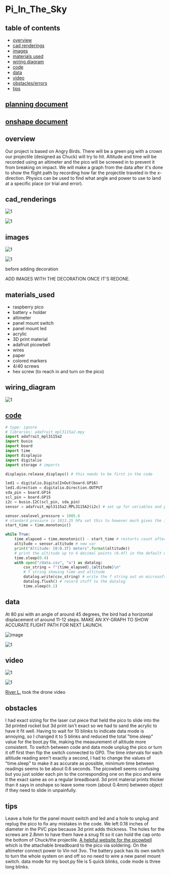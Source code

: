 # Pi_In_The_Sky

## table of contents

* [overview](#overview)
* [cad renderings](#cad_renderings)
* [images](#images)
* [materials used](#materials_used)
* [wiring diagram](#wiring_diagram)
* [code](#code)
* [data](#data)
* [video](#video)
* [obstacles/errors](#obstacles)
* [tips](#tips)

## [planning document](https://docs.google.com/document/d/1hiuoh_CVGpjotOG-Ltabho9DP55JUnkYqFjeEnz9gQs/edit?usp=sharing)

## [onshape document](https://cvilleschools.onshape.com/documents/b313d57e8a07c5155702993d/w/2811ce274d49858bedab9adb/e/824d5d8ea7da9445accad4a9?renderMode=0&uiState=659ee2e4b4bc340ccd11b5aa)

## overview

Our project is based on Angry Birds. There will be a green pig with a crown our projectile (designed as Chuck) will try to hit. Altitude and time will be recorded using an altimeter and the pico will be screwed in to prevent it from breaking on impact. We will make a graph from the data after it's done to show the flight path by recording how far the projectile traveled in the x-direction. Physics can be used to find what angle and power to use to land at a specific place (or trial and error).

## cad_renderings

![1](https://github.com/Cooper-Moreland/Pi_In_The_Sky/blob/main/Screenshot%202024-02-22%20131844.png?raw=true)

![1](https://github.com/Cooper-Moreland/Pi_In_The_Sky/blob/main/Screenshot%202024-02-22%20131906.png?raw=true)

## images

![1](https://github.com/Cooper-Moreland/Pi_In_The_Sky/blob/main/IMG_2603.jpg?raw=true)

![1](https://github.com/Cooper-Moreland/Pi_In_The_Sky/blob/main/IMG_2604.jpg?raw=true)

before adding decoration

ADD IMAGES WITH THE DECORATION ONCE IT'S REDONE.

## materials_used

* raspberry pico
* battery + holder
* altimeter
* panel mount switch
* panel mount led
* acrylic
* 3D print material
* adafruit picowbell
* wires
* paper
* colored markers
* 4/40 screws
* hex screw (to reach in and turn on the pico)

## wiring_diagram

![1](https://github.com/Cooper-Moreland/Pi_In_The_Sky/blob/main/pisky_wiring.png?raw=true)

## [code](https://github.com/Cooper-Moreland/Pi_In_The_Sky/blob/main/pi%20in%20the%20sky/pi%20in%20the%20sky.py)

```python
# type: ignore
# libraries: adafruit_mpl3115a2.mpy
import adafruit_mpl3115a2
import busio
import board
import time
import displayio 
import digitalio
import storage # imports

displayio.release_displays() # this needs to be first in the code

led1 = digitalio.DigitalInOut(board.GP16)
led1.direction = digitalio.Direction.OUTPUT
sda_pin = board.GP14
scl_pin = board.GP15
i2c = busio.I2C(scl_pin, sda_pin) 
sensor = adafruit_mpl3115a2.MPL3115A2(i2c) # set up for variables and pin locations

sensor.sealevel_pressure = 1005.6
# standard pressure is 1013.25 hPa set this to however much gives the initial point 0 height
start_time = time.monotonic()

while True: 
    time_elapsed = time.monotonic() - start_time # restarts count after rerunning the code
    altitude = sensor.altitude # new var
    print("Altitude: {0:0.3f} meters".format(altitude)) 
    # print the altitude up to 4 decimal points (0.4f) in the default meters (format(altitude))
    time.sleep(0.4)
    with open("/data.csv", "a") as datalog:
        csv_string = f"{time_elapsed},{altitude}\n"
        # f string showing time and altitude
        datalog.write(csv_string) # write the f string out on microsoft excel sheet
        datalog.flush() # record stuff to the datalog
        time.sleep(0.1)

```

## data

At 80 psi with an angle of around 45 degrees, the bird had a horizontal displacement of around 11-12 steps. MAKE AN XY-GRAPH TO SHOW ACCURATE FLIGHT PATH FOR NEXT LAUNCH.

![image](https://github.com/Cooper-Moreland/Pi_In_The_Sky/assets/71406906/fefe4328-a9b5-4556-852d-5f44a4295d63)


![1](https://github.com/Cooper-Moreland/Pi_In_The_Sky/blob/main/altitude%20(meters)%20vs.%20time%20(seconds).png?raw=true)

## video

![1](https://github.com/Cooper-Moreland/Pi_In_The_Sky/blob/main/IMG_26891-ezgif.com-optimize.gif?raw=true)

![1](https://github.com/Cooper-Moreland/Pi_In_The_Sky/blob/main/DJI_0638-ezgif.com-video-to-gif-converter.gif?raw=true)

[River L.](https://rivques.dev/) took the drone video

## obstacles

I had exact sizing for the laser cut piece that held the pico to slide into the 3d printed rocket but 3d print isn't exact so we had to sand the acrylic to have it fit well. Having to wait for 10 blinks to indicate data mode is annoying, so I changed it to 5 blinks and reduced the total "time.sleep" value for the boot.py file, making the measurement of altitude more consistent. To switch between code and data mode unplug the pico or turn it off first then flip the switch connected to GP0. The time intervals for each altitude reading aren't exactly a second, I had to change the values of "time.sleep" to make it as accurate as possible, minimum time between readings seems to be about 0.6 seconds. The picowbell seems confusing but you just solder each pin to the corresponding one on the pico and wire it the exact same as on a regular breadboard. 3d print material prints thicker than it says in onshape so leave some room (about 0.4mm) between object if they need to slide in unpainfully.


## tips

Leave a hole for the panel mount switch and led and a hole to unplug and replug the pico to fix any mistakes in the code. We left 0.18 inches of diameter in the PVC pipe because 3d print adds thickness. The holes for the screws are 2.8mm to have them have a snug fit so it can hold the cap onto the bottom of Chuck/the projectile. [A helpful website for the picowbell](https://learn.adafruit.com/picowbell-proto?view=all) which is the attachable breadboard to the pico via soldering. On the altimeter connect power to Vin not 3vo. The battery pack has its own switch to turn the whole system on and off so no need to wire a new panel mount switch. data mode for my boot.py file is 5 quick blinks, code mode is three long blinks.
